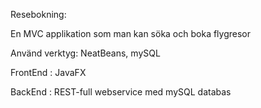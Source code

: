 Resebokning:

En MVC applikation som man kan söka och boka flygresor

Använd verktyg: NeatBeans, mySQL

FrontEnd : JavaFX

BackEnd : REST-full webservice med mySQL databas
